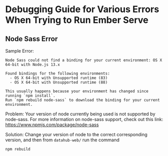Debugging Guide for Various Errors When Trying to Run Ember Serve
======================================================================

## Node Sass Error

Sample Error:

```
Node Sass could not find a binding for your current environment: OS X 64-bit with Node.js 13.x

Found bindings for the following environments:
  - OS X 64-bit with Unsupported runtime (83)
  - OS X 64-bit with Unsupported runtime (88)

This usually happens because your environment has changed since running `npm install`.
Run `npm rebuild node-sass` to download the binding for your current environment.
```

Problem:
Your version of node currently being used is not supported by node-sass. For more information on
node-sass support, check out this link: https://www.npmjs.com/package/node-sass

Solution:
Change your version of node to the correct corresponding version, and then from `datahub-web/`
run the command

```
npm rebuild
```